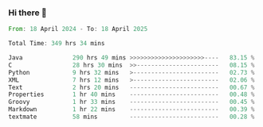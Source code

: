 ### Hi there 👋

<!--
**luoxuanzao/luoxuanzao** is a ✨ _special_ ✨ repository because its `README.md` (this file) appears on your GitHub profile.

Here are some ideas to get you started:

- 🔭 I’m currently working on ...
- 🌱 I’m currently learning ...
- 👯 I’m looking to collaborate on ...
- 🤔 I’m looking for help with ...
- 💬 Ask me about ...
- 📫 How to reach me: ...
- 😄 Pronouns: ...
- ⚡ Fun fact: ...
-->

<!--START_SECTION:waka-->

```rust
From: 18 April 2024 - To: 18 April 2025

Total Time: 349 hrs 34 mins

Java              290 hrs 49 mins >>>>>>>>>>>>>>>>>>>>>----   83.15 %
C                 28 hrs 30 mins  >>-----------------------   08.15 %
Python            9 hrs 32 mins   >------------------------   02.73 %
XML               7 hrs 12 mins   >------------------------   02.06 %
Text              2 hrs 20 mins   -------------------------   00.67 %
Properties        1 hr 40 mins    -------------------------   00.48 %
Groovy            1 hr 33 mins    -------------------------   00.45 %
Markdown          1 hr 22 mins    -------------------------   00.39 %
textmate          58 mins         -------------------------   00.28 %
```

<!--END_SECTION:waka-->